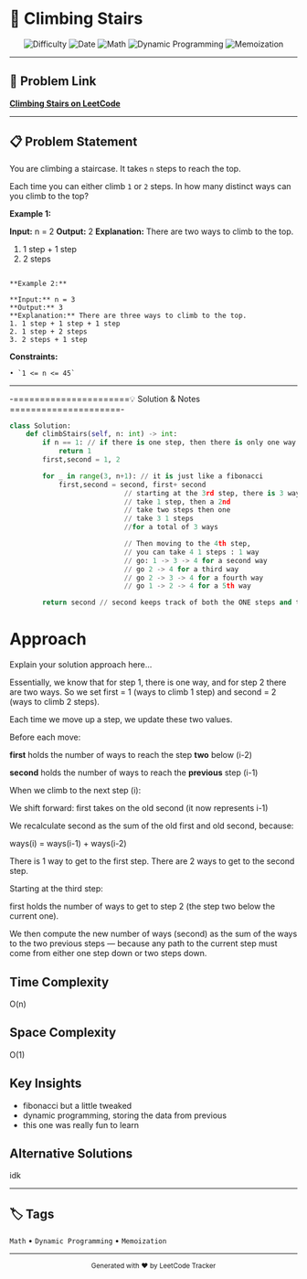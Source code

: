 # 📝 Climbing Stairs

<div align="center">

![Difficulty](https://img.shields.io/badge/Difficulty-Easy-green)
![Date](https://img.shields.io/badge/Date-9--6--2025-blue)
![Math](https://img.shields.io/badge/Math-lightgrey)
![Dynamic Programming](https://img.shields.io/badge/Dynamic%20Programming-lightgrey)
![Memoization](https://img.shields.io/badge/Memoization-lightgrey)

</div>

---

## 🔗 Problem Link
**[Climbing Stairs on LeetCode](https://leetcode.com/problems/climbing-stairs)**

---

## 📋 Problem Statement

You are climbing a staircase. It takes `n` steps to reach the top.

Each time you can either climb `1` or `2` steps. In how many distinct ways can you climb to the top?

**Example 1:**

**Input:** n = 2
**Output:** 2
**Explanation:** There are two ways to climb to the top.
1. 1 step + 1 step
2. 2 steps

```

**Example 2:**

**Input:** n = 3
**Output:** 3
**Explanation:** There are three ways to climb to the top.
1. 1 step + 1 step + 1 step
2. 1 step + 2 steps
3. 2 steps + 1 step

```

**Constraints:**

	• `1 <= n <= 45`

---

-======================💡 Solution & Notes =====================-


```python
class Solution:
    def climbStairs(self, n: int) -> int:
        if n == 1: // if there is one step, then there is only one way
            return 1
        first,second = 1, 2 

        for _ in range(3, n+1): // it is just like a fibonacci
            first,second = second, first+ second 
                            // starting at the 3rd step, there is 3 ways of getting there
                            // take 1 step, then a 2nd
                            // take two steps then one
                            // take 3 1 steps
                            //for a total of 3 ways

                            // Then moving to the 4th step, 
                            // you can take 4 1 steps : 1 way
                            // go: 1 -> 3 -> 4 for a second way
                            // go 2 -> 4 for a third way
                            // go 2 -> 3 -> 4 for a fourth way
                            // go 1 -> 2 -> 4 for a 5th way

        return second // second keeps track of both the ONE steps and the TWO steps
```
# Approach
Explain your solution approach here...

Essentially, we know that for step 1, there is one way, and for step 2 there are two ways.
So we set first = 1 (ways to climb 1 step) and second = 2 (ways to climb 2 steps).

Each time we move up a step, we update these two values.

Before each move:

**first** holds the number of ways to reach the step **two** below (i-2)

**second** holds the number of ways to reach the **previous** step (i-1)

When we climb to the next step (i):

We shift forward: first takes on the old second (it now represents i-1)

We recalculate second as the sum of the old first and old second, because:

ways(i) = ways(i-1) + ways(i-2)


There is 1 way to get to the first step.
There are 2 ways to get to the second step.

Starting at the third step:

first holds the number of ways to get to step 2 (the step two below the current one).

We then compute the new number of ways (second) as the sum of the ways to the two previous steps — because any path to the current step must come from either one step down or two steps down.

## Time Complexity
O(n)

## Space Complexity
O(1)

## Key Insights
- fibonacci but a little tweaked
- dynamic programming, storing the data from previous
- this one was really fun to learn

## Alternative Solutions
idk


---

## 🏷️ Tags
`Math` • `Dynamic Programming` • `Memoization`

---

<div align="center">
  <sub>Generated with ❤️ by LeetCode Tracker</sub>
</div>